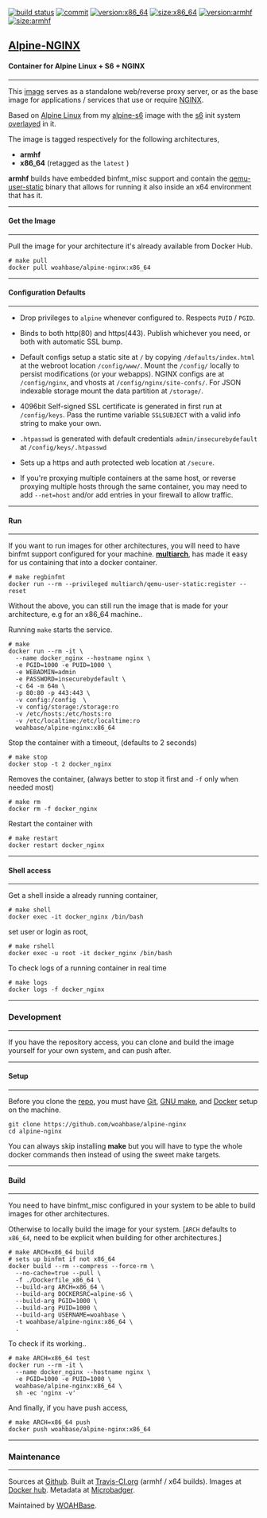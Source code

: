 [![build status][251]][232] [![commit][255]][231] [![version:x86_64][256]][235] [![size:x86_64][257]][235] [![version:armhf][258]][236] [![size:armhf][259]][236]

## [Alpine-NGINX][234]
#### Container for Alpine Linux + S6 + NGINX
---

This [image][233] serves as a standalone web/reverse proxy server,
or as the base image for applications / services that use or
require [NGINX][135].

Based on [Alpine Linux][131] from my [alpine-s6][132] image with
the [s6][133] init system [overlayed][134] in it.

The image is tagged respectively for the following architectures,
* **armhf**
* **x86_64** (retagged as the `latest` )

**armhf** builds have embedded binfmt_misc support and contain the
[qemu-user-static][105] binary that allows for running it also inside
an x64 environment that has it.

---
#### Get the Image
---

Pull the image for your architecture it's already available from
Docker Hub.

```
# make pull
docker pull woahbase/alpine-nginx:x86_64
```

---
#### Configuration Defaults
---

* Drop privileges to `alpine` whenever configured to. Respects
  `PUID` / `PGID`.

* Binds to both http(80) and https(443). Publish whichever you
  need, or both with automatic SSL bump.

* Default configs setup a static site at `/` by copying
  `/defaults/index.html` at the webroot location `/config/www/`.
  Mount the `/config/` locally to persist modifications (or your
  webapps). NGINX configs are at `/config/nginx`, and vhosts at
  `/config/nginx/site-confs/`. For JSON indexable storage mount
  the data partition at `/storage/`.

* 4096bit Self-signed SSL certificate is generated in first run at
  `/config/keys`. Pass the runtime variable `SSLSUBJECT` with
  a valid info string to make your own.

* `.htpasswd` is generated with default credentials
  `admin/insecurebydefault` at `/config/keys/.htpasswd`

* Sets up a https and auth protected web location at `/secure`.

* If you're proxying multiple containers at the same host, or
  reverse proxying multiple hosts through the same container, you
  may need to add `--net=host` and/or add entries in your firewall
  to allow traffic.

---
#### Run
---

If you want to run images for other architectures, you will need
to have binfmt support configured for your machine. [**multiarch**][104],
has made it easy for us containing that into a docker container.

```
# make regbinfmt
docker run --rm --privileged multiarch/qemu-user-static:register --reset
```

Without the above, you can still run the image that is made for your
architecture, e.g for an x86_64 machine..

Running `make` starts the service.

```
# make
docker run --rm -it \
  --name docker_nginx --hostname nginx \
  -e PGID=1000 -e PUID=1000 \
  -e WEBADMIN=admin
  -e PASSWORD=insecurebydefault \
  -c 64 -m 64m \
  -p 80:80 -p 443:443 \
  -v config:/config  \
  -v config/storage:/storage:ro
  -v /etc/hosts:/etc/hosts:ro
  -v /etc/localtime:/etc/localtime:ro
  woahbase/alpine-nginx:x86_64
```

Stop the container with a timeout, (defaults to 2 seconds)

```
# make stop
docker stop -t 2 docker_nginx
```

Removes the container, (always better to stop it first and `-f`
only when needed most)

```
# make rm
docker rm -f docker_nginx
```

Restart the container with

```
# make restart
docker restart docker_nginx
```

---
#### Shell access
---

Get a shell inside a already running container,

```
# make shell
docker exec -it docker_nginx /bin/bash
```

set user or login as root,

```
# make rshell
docker exec -u root -it docker_nginx /bin/bash
```

To check logs of a running container in real time

```
# make logs
docker logs -f docker_nginx
```

---
### Development
---

If you have the repository access, you can clone and
build the image yourself for your own system, and can push after.

---
#### Setup
---

Before you clone the [repo][231], you must have [Git][101], [GNU make][102],
and [Docker][103] setup on the machine.

```
git clone https://github.com/woahbase/alpine-nginx
cd alpine-nginx
```
You can always skip installing **make** but you will have to
type the whole docker commands then instead of using the sweet
make targets.

---
#### Build
---

You need to have binfmt_misc configured in your system to be able
to build images for other architectures.

Otherwise to locally build the image for your system.
[`ARCH` defaults to `x86_64`, need to be explicit when building
for other architectures.]

```
# make ARCH=x86_64 build
# sets up binfmt if not x86_64
docker build --rm --compress --force-rm \
  --no-cache=true --pull \
  -f ./Dockerfile_x86_64 \
  --build-arg ARCH=x86_64 \
  --build-arg DOCKERSRC=alpine-s6 \
  --build-arg PGID=1000 \
  --build-arg PUID=1000 \
  --build-arg USERNAME=woahbase \
  -t woahbase/alpine-nginx:x86_64 \
  .
```

To check if its working..

```
# make ARCH=x86_64 test
docker run --rm -it \
  --name docker_nginx --hostname nginx \
  -e PGID=1000 -e PUID=1000 \
  woahbase/alpine-nginx:x86_64 \
  sh -ec 'nginx -v'
```

And finally, if you have push access,

```
# make ARCH=x86_64 push
docker push woahbase/alpine-nginx:x86_64
```

---
### Maintenance
---

Sources at [Github][106]. Built at [Travis-CI.org][107] (armhf / x64 builds). Images at [Docker hub][108]. Metadata at [Microbadger][109].

Maintained by [WOAHBase][204].

[101]: https://git-scm.com
[102]: https://www.gnu.org/software/make/
[103]: https://www.docker.com
[104]: https://hub.docker.com/r/multiarch/qemu-user-static/
[105]: https://github.com/multiarch/qemu-user-static/releases/
[106]: https://github.com/
[107]: https://travis-ci.org/
[108]: https://hub.docker.com/
[109]: https://microbadger.com/

[131]: https://alpinelinux.org/
[132]: https://hub.docker.com/r/woahbase/alpine-s6
[133]: https://skarnet.org/software/s6/
[134]: https://github.com/just-containers/s6-overlay
[135]: https://nginx.org

[201]: https://github.com/woahbase
[202]: https://travis-ci.org/woahbase/
[203]: https://hub.docker.com/u/woahbase
[204]: https://woahbase.online/

[231]: https://github.com/woahbase/alpine-nginx
[232]: https://travis-ci.org/woahbase/alpine-nginx
[233]: https://hub.docker.com/r/woahbase/alpine-nginx
[234]: https://woahbase.online/#/images/alpine-nginx
[235]: https://microbadger.com/images/woahbase/alpine-nginx:x86_64
[236]: https://microbadger.com/images/woahbase/alpine-nginx:armhf

[251]: https://travis-ci.org/woahbase/alpine-nginx.svg?branch=master

[255]: https://images.microbadger.com/badges/commit/woahbase/alpine-nginx.svg

[256]: https://images.microbadger.com/badges/version/woahbase/alpine-nginx:x86_64.svg
[257]: https://images.microbadger.com/badges/image/woahbase/alpine-nginx:x86_64.svg

[258]: https://images.microbadger.com/badges/version/woahbase/alpine-nginx:armhf.svg
[259]: https://images.microbadger.com/badges/image/woahbase/alpine-nginx:armhf.svg
